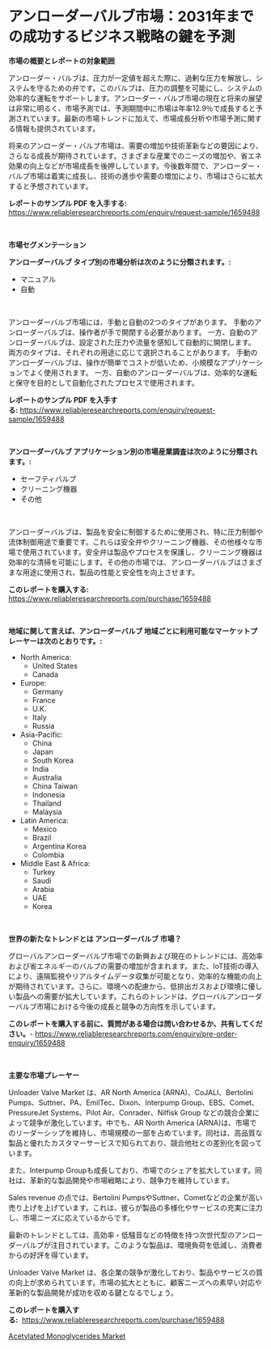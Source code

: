 <p><h1>アンローダーバルブ市場：2031年までの成功するビジネス戦略の鍵を予測</h1></p><p><strong>市場の概要とレポートの対象範囲</strong></p>
<p><p>アンローダー・バルブは、圧力が一定値を超えた際に、過剰な圧力を解放し、システムを守るための弁です。このバルブは、圧力の調整を可能にし、システムの効率的な運転をサポートします。アンローダー・バルブ市場の現在と将来の展望は非常に明るく、市場予測では、予測期間中に市場は年率12.9％で成長すると予測されています。最新の市場トレンドに加えて、市場成長分析や市場予測に関する情報も提供されています。</p><p>将来のアンローダー・バルブ市場は、需要の増加や技術革新などの要因により、さらなる成長が期待されています。さまざまな産業でのニーズの増加や、省エネ効果の向上などが市場成長を後押ししています。今後数年間で、アンローダー・バルブ市場は着実に成長し、技術の進歩や需要の増加により、市場はさらに拡大すると予想されています。</p></p>
<p><strong>レポートのサンプル PDF を入手する:</strong> <a href="https://www.reliableresearchreports.com/enquiry/request-sample/1659488">https://www.reliableresearchreports.com/enquiry/request-sample/1659488</a></p>
<p>&nbsp;</p>
<p><strong>市場セグメンテーション</strong></p>
<p><strong>アンローダーバルブ タイプ別の市場分析は次のように分類されます。:</strong></p>
<p><ul><li>マニュアル</li><li>自動</li></ul></p>
<p>&nbsp;</p>
<p><p>アンローダーバルブ市場には、手動と自動の2つのタイプがあります。 手動のアンローダーバルブは、操作者が手で開閉する必要があります。 一方、自動のアンローダーバルブは、設定された圧力や流量を感知して自動的に開閉します。 両方のタイプは、それぞれの用途に応じて選択されることがあります。 手動のアンローダーバルブは、操作が簡単でコストが低いため、小規模なアプリケーションでよく使用されます。 一方、自動のアンローダーバルブは、効率的な運転と保守を目的として自動化されたプロセスで使用されます。</p></p>
<p><strong>レポートのサンプル PDF を入手する:</strong>&nbsp;<a href="https://www.reliableresearchreports.com/enquiry/request-sample/1659488">https://www.reliableresearchreports.com/enquiry/request-sample/1659488</a></p>
<p>&nbsp;</p>
<p><strong> アンローダーバルブ アプリケーション別の市場産業調査は次のように分類されます。:</strong></p>
<p><ul><li>セーフティバルブ</li><li>クリーニング機器</li><li>その他</li></ul></p>
<p>&nbsp;</p>
<p><p>アンローダーバルブは、製品を安全に制御するために使用され、特に圧力制御や流体制御用途で重要です。これらは安全弁やクリーニング機器、その他様々な市場で使用されています。安全弁は製品やプロセスを保護し、クリーニング機器は効率的な清掃を可能にします。その他の市場では、アンローダーバルブはさまざまな用途に使用され、製品の性能と安全性を向上させます。</p></p>
<p><strong>このレポートを購入する:</strong>&nbsp; <a href="https://www.reliableresearchreports.com/purchase/1659488">https://www.reliableresearchreports.com/purchase/1659488</a></p>
<p>&nbsp;</p>
<p><strong>地域に関して言えば、アンローダーバルブ 地域ごとに利用可能なマーケットプレーヤーは次のとおりです。:</strong></p>
<p><ul>
    <li>
        North America:
        <ul>
            <li>United States</li>
            <li>Canada</li>
        </ul>
    </li>
    <li>
        Europe:
        <ul>
            <li>Germany</li>
            <li>France</li>
            <li>U.K.</li>
            <li>Italy</li>
            <li>Russia</li>
        </ul>
    </li>
    <li>
        Asia-Pacific:
        <ul>
            <li>China</li>
            <li>Japan</li>
            <li>South Korea</li>
            <li>India</li>
            <li>Australia</li>
            <li>China Taiwan</li>
            <li>Indonesia</li>
            <li>Thailand</li>
            <li>Malaysia</li>
        </ul>
    </li>
    <li>
        Latin America:
        <ul>
            <li>Mexico</li>
            <li>Brazil</li>
            <li>Argentina Korea</li>
            <li>Colombia</li>
        </ul>
    </li>
    <li>
        Middle East & Africa:
        <ul>
            <li>Turkey</li>
            <li>Saudi</li>
            <li>Arabia</li>
            <li>UAE</li>
            <li>Korea</li>
        </ul>
    </li>
    </ul></p>
<p>&nbsp;</p>
<p><strong>世界の新たなトレンドとは アンローダーバルブ 市場？</strong></p>
<p><p>グローバルアンローダーバルブ市場での新興および現在のトレンドには、高効率および省エネルギーのバルブの需要の増加が含まれます。また、IoT技術の導入により、遠隔監視やリアルタイムデータ収集が可能となり、効率的な機能の向上が期待されています。さらに、環境への配慮から、低排出ガスおよび環境に優しい製品への需要が拡大しています。これらのトレンドは、グローバルアンローダーバルブ市場における今後の成長と競争の方向性を示しています。</p></p>
<p><strong>このレポートを購入する前に、質問がある場合は問い合わせるか、共有してください。</strong>- <a href="https://www.reliableresearchreports.com/enquiry/pre-order-enquiry/1659488">https://www.reliableresearchreports.com/enquiry/pre-order-enquiry/1659488</a></p>
<p>&nbsp;</p>
<p><strong>主要な市場プレーヤー</strong></p>
<p><p>Unloader Valve Market は、AR North America (ARNA)、CoJALI、Bertolini Pumps、Suttner、PA、EmilTec、Dixon、Interpump Group、EBS、Comet、PressureJet Systems、Pilot Air、Conrader、Nilfisk Group などの競合企業によって競争が激化しています。中でも、AR North America (ARNA)は、市場でのリーダーシップを維持し、市場規模の一部を占めています。同社は、高品質な製品と優れたカスタマーサービスで知られており、競合他社との差別化を図っています。</p><p>また、Interpump Groupも成長しており、市場でのシェアを拡大しています。同社は、革新的な製品開発や市場戦略により、競争力を維持しています。</p><p>Sales revenue の点では、Bertolini PumpsやSuttner、Cometなどの企業が高い売り上げを上げています。これは、彼らが製品の多様化やサービスの充実に注力し、市場ニーズに応えているからです。</p><p>最新のトレンドとしては、高効率・低騒音などの特徴を持つ次世代型のアンローダーバルブが注目されています。このような製品は、環境負荷を低減し、消費者からの好評を得ています。</p><p>Unloader Valve Market は、各企業の競争が激化しており、製品やサービスの質の向上が求められています。市場の拡大とともに、顧客ニーズへの素早い対応や革新的な製品開発が成功を収める鍵となるでしょう。</p></p>
<p><strong>このレポートを購入する:</strong>&nbsp;&nbsp;<a href="https://www.reliableresearchreports.com/purchase/1659488">https://www.reliableresearchreports.com/purchase/1659488</a></p>
<p><p><a href="https://copper-carbon-84f.notion.site/Acetylated-Monoglycerides-Market-Research-Report-Provides-Critical-Insights-that-can-help-Shape-Busi-ac0e014539bc4fa7b4cd51b28f954bda">Acetylated Monoglycerides Market</a></p></p>